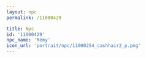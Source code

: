 ```yaml
---
layout: npc
permalink: /11000429

title: Npc
id: '11000429'
npc_name: 'Remy'
icon_url: 'portrait/npc/11000254_cashhair2_p.png'
---
```

